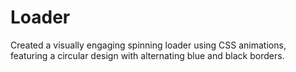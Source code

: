 # Loader
Created a visually engaging spinning loader using CSS animations, featuring a circular design with alternating blue and black borders.
